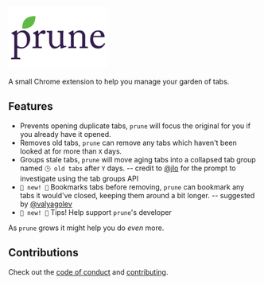 <img src="./chrome-store-assets/prune-full.jpg" width="200" />

A small Chrome extension to help you manage your garden of tabs.

## Features

- Prevents opening duplicate tabs, `prune` will focus the original for you if you already have it opened.
- Removes old tabs, `prune` can remove any tabs which haven't been looked at for more than `X` days.
- Groups stale tabs, `prune` will move aging tabs into a collapsed tab group named `🕒 old tabs` after `Y` days. -- credit to [@jlo](https://github.com/jeffreyolio) for the prompt to investigate using the tab groups API
- `🎉 new! 🎉` Bookmarks tabs before removing, `prune` can bookmark any tabs it would've closed, keeping them around a bit longer. -- suggested by [@valyagolev](https://github.com/valyagolev)
- `🎉 new! 🎉` Tips! Help support `prune`'s developer

As `prune` grows it might help you do *even* more.

## Contributions

Check out the [code of conduct](CODE_OF_CONDUCT.md) and [contributing](CONTRIBUTING.md).
